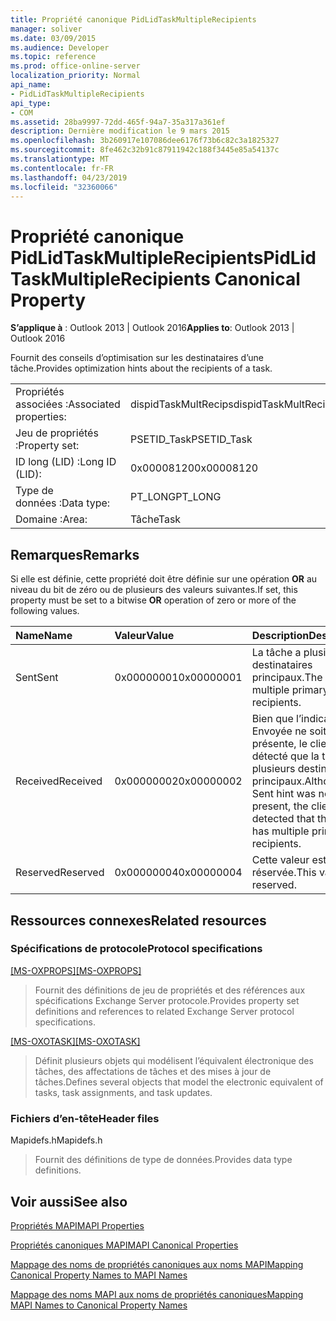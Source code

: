 ```yaml
---
title: Propriété canonique PidLidTaskMultipleRecipients
manager: soliver
ms.date: 03/09/2015
ms.audience: Developer
ms.topic: reference
ms.prod: office-online-server
localization_priority: Normal
api_name:
- PidLidTaskMultipleRecipients
api_type:
- COM
ms.assetid: 28ba9997-72dd-465f-94a7-35a317a361ef
description: Dernière modification le 9 mars 2015
ms.openlocfilehash: 3b260917e107086dee6176f73b6c82c3a1825327
ms.sourcegitcommit: 8fe462c32b91c87911942c188f3445e85a54137c
ms.translationtype: MT
ms.contentlocale: fr-FR
ms.lasthandoff: 04/23/2019
ms.locfileid: "32360066"
---
```

# <a name="pidlidtaskmultiplerecipients-canonical-property"></a><span data-ttu-id="5da6d-103">Propriété canonique PidLidTaskMultipleRecipients</span><span class="sxs-lookup"><span data-stu-id="5da6d-103">PidLidTaskMultipleRecipients Canonical Property</span></span>

  
  
<span data-ttu-id="5da6d-104">**S’applique à** : Outlook 2013 | Outlook 2016</span><span class="sxs-lookup"><span data-stu-id="5da6d-104">**Applies to**: Outlook 2013 | Outlook 2016</span></span> 
  
<span data-ttu-id="5da6d-105">Fournit des conseils d’optimisation sur les destinataires d’une tâche.</span><span class="sxs-lookup"><span data-stu-id="5da6d-105">Provides optimization hints about the recipients of a task.</span></span>
  
|||
|:-----|:-----|
|<span data-ttu-id="5da6d-106">Propriétés associées :</span><span class="sxs-lookup"><span data-stu-id="5da6d-106">Associated properties:</span></span>  <br/> |<span data-ttu-id="5da6d-107">dispidTaskMultRecips</span><span class="sxs-lookup"><span data-stu-id="5da6d-107">dispidTaskMultRecips</span></span>  <br/> |
|<span data-ttu-id="5da6d-108">Jeu de propriétés :</span><span class="sxs-lookup"><span data-stu-id="5da6d-108">Property set:</span></span>  <br/> |<span data-ttu-id="5da6d-109">PSETID_Task</span><span class="sxs-lookup"><span data-stu-id="5da6d-109">PSETID_Task</span></span>  <br/> |
|<span data-ttu-id="5da6d-110">ID long (LID) :</span><span class="sxs-lookup"><span data-stu-id="5da6d-110">Long ID (LID):</span></span>  <br/> |<span data-ttu-id="5da6d-111">0x00008120</span><span class="sxs-lookup"><span data-stu-id="5da6d-111">0x00008120</span></span>  <br/> |
|<span data-ttu-id="5da6d-112">Type de données :</span><span class="sxs-lookup"><span data-stu-id="5da6d-112">Data type:</span></span>  <br/> |<span data-ttu-id="5da6d-113">PT_LONG</span><span class="sxs-lookup"><span data-stu-id="5da6d-113">PT_LONG</span></span>  <br/> |
|<span data-ttu-id="5da6d-114">Domaine :</span><span class="sxs-lookup"><span data-stu-id="5da6d-114">Area:</span></span>  <br/> |<span data-ttu-id="5da6d-115">Tâche</span><span class="sxs-lookup"><span data-stu-id="5da6d-115">Task</span></span>  <br/> |
   
## <a name="remarks"></a><span data-ttu-id="5da6d-116">Remarques</span><span class="sxs-lookup"><span data-stu-id="5da6d-116">Remarks</span></span>

<span data-ttu-id="5da6d-117">Si elle est définie, cette propriété doit être définie sur une opération **OR** au niveau du bit de zéro ou de plusieurs des valeurs suivantes.</span><span class="sxs-lookup"><span data-stu-id="5da6d-117">If set, this property must be set to a bitwise **OR** operation of zero or more of the following values.</span></span> 
  
|<span data-ttu-id="5da6d-118">**Name**</span><span class="sxs-lookup"><span data-stu-id="5da6d-118">**Name**</span></span>|<span data-ttu-id="5da6d-119">**Valeur**</span><span class="sxs-lookup"><span data-stu-id="5da6d-119">**Value**</span></span>|<span data-ttu-id="5da6d-120">**Description**</span><span class="sxs-lookup"><span data-stu-id="5da6d-120">**Description**</span></span>|
|:-----|:-----|:-----|
|<span data-ttu-id="5da6d-121">Sent</span><span class="sxs-lookup"><span data-stu-id="5da6d-121">Sent</span></span>  <br/> |<span data-ttu-id="5da6d-122">0x00000001</span><span class="sxs-lookup"><span data-stu-id="5da6d-122">0x00000001</span></span>  <br/> |<span data-ttu-id="5da6d-123">La tâche a plusieurs destinataires principaux.</span><span class="sxs-lookup"><span data-stu-id="5da6d-123">The task has multiple primary recipients.</span></span>  <br/> |
|<span data-ttu-id="5da6d-124">Received</span><span class="sxs-lookup"><span data-stu-id="5da6d-124">Received</span></span>  <br/> |<span data-ttu-id="5da6d-125">0x00000002</span><span class="sxs-lookup"><span data-stu-id="5da6d-125">0x00000002</span></span>  <br/> |<span data-ttu-id="5da6d-126">Bien que l’indication Envoyée ne soit pas présente, le client a détecté que la tâche a plusieurs destinataires principaux.</span><span class="sxs-lookup"><span data-stu-id="5da6d-126">Although the Sent hint was not present, the client detected that the task has multiple primary recipients.</span></span>  <br/> |
|<span data-ttu-id="5da6d-127">Reserved</span><span class="sxs-lookup"><span data-stu-id="5da6d-127">Reserved</span></span>  <br/> |<span data-ttu-id="5da6d-128">0x00000004</span><span class="sxs-lookup"><span data-stu-id="5da6d-128">0x00000004</span></span>  <br/> |<span data-ttu-id="5da6d-129">Cette valeur est réservée.</span><span class="sxs-lookup"><span data-stu-id="5da6d-129">This value is reserved.</span></span>  <br/> |
   
## <a name="related-resources"></a><span data-ttu-id="5da6d-130">Ressources connexes</span><span class="sxs-lookup"><span data-stu-id="5da6d-130">Related resources</span></span>

### <a name="protocol-specifications"></a><span data-ttu-id="5da6d-131">Spécifications de protocole</span><span class="sxs-lookup"><span data-stu-id="5da6d-131">Protocol specifications</span></span>

<span data-ttu-id="5da6d-132">[[MS-OXPROPS]](https://msdn.microsoft.com/library/f6ab1613-aefe-447d-a49c-18217230b148%28Office.15%29.aspx)</span><span class="sxs-lookup"><span data-stu-id="5da6d-132">[[MS-OXPROPS]](https://msdn.microsoft.com/library/f6ab1613-aefe-447d-a49c-18217230b148%28Office.15%29.aspx)</span></span>
  
> <span data-ttu-id="5da6d-133">Fournit des définitions de jeu de propriétés et des références aux spécifications Exchange Server protocole.</span><span class="sxs-lookup"><span data-stu-id="5da6d-133">Provides property set definitions and references to related Exchange Server protocol specifications.</span></span>
    
<span data-ttu-id="5da6d-134">[[MS-OXOTASK]](https://msdn.microsoft.com/library/55600ec0-6195-4730-8436-59c7931ef27e%28Office.15%29.aspx)</span><span class="sxs-lookup"><span data-stu-id="5da6d-134">[[MS-OXOTASK]](https://msdn.microsoft.com/library/55600ec0-6195-4730-8436-59c7931ef27e%28Office.15%29.aspx)</span></span>
  
> <span data-ttu-id="5da6d-135">Définit plusieurs objets qui modélisent l’équivalent électronique des tâches, des affectations de tâches et des mises à jour de tâches.</span><span class="sxs-lookup"><span data-stu-id="5da6d-135">Defines several objects that model the electronic equivalent of tasks, task assignments, and task updates.</span></span>
    
### <a name="header-files"></a><span data-ttu-id="5da6d-136">Fichiers d’en-tête</span><span class="sxs-lookup"><span data-stu-id="5da6d-136">Header files</span></span>

<span data-ttu-id="5da6d-137">Mapidefs.h</span><span class="sxs-lookup"><span data-stu-id="5da6d-137">Mapidefs.h</span></span>
  
> <span data-ttu-id="5da6d-138">Fournit des définitions de type de données.</span><span class="sxs-lookup"><span data-stu-id="5da6d-138">Provides data type definitions.</span></span>
    
## <a name="see-also"></a><span data-ttu-id="5da6d-139">Voir aussi</span><span class="sxs-lookup"><span data-stu-id="5da6d-139">See also</span></span>



[<span data-ttu-id="5da6d-140">Propriétés MAPI</span><span class="sxs-lookup"><span data-stu-id="5da6d-140">MAPI Properties</span></span>](mapi-properties.md)
  
[<span data-ttu-id="5da6d-141">Propriétés canoniques MAPI</span><span class="sxs-lookup"><span data-stu-id="5da6d-141">MAPI Canonical Properties</span></span>](mapi-canonical-properties.md)
  
[<span data-ttu-id="5da6d-142">Mappage des noms de propriétés canoniques aux noms MAPI</span><span class="sxs-lookup"><span data-stu-id="5da6d-142">Mapping Canonical Property Names to MAPI Names</span></span>](mapping-canonical-property-names-to-mapi-names.md)
  
[<span data-ttu-id="5da6d-143">Mappage des noms MAPI aux noms de propriétés canoniques</span><span class="sxs-lookup"><span data-stu-id="5da6d-143">Mapping MAPI Names to Canonical Property Names</span></span>](mapping-mapi-names-to-canonical-property-names.md)

